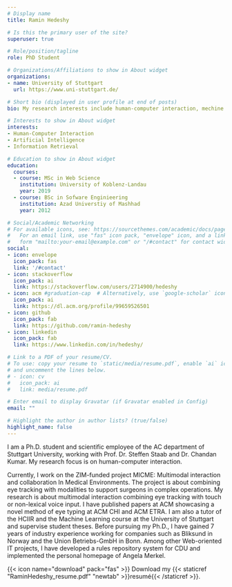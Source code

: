 ```yaml
---
# Display name
title: Ramin Hedeshy

# Is this the primary user of the site?
superuser: true

# Role/position/tagline
role: PhD Student

# Organizations/Affiliations to show in About widget
organizations:
- name: University of Stuttgart
  url: https://www.uni-stuttgart.de/

# Short bio (displayed in user profile at end of posts)
bio: My research interests include human-computer interaction, mechine learning and programmable matter.

# Interests to show in About widget
interests:
- Human-Computer Interaction
- Artificial Intelligence
- Information Retrieval

# Education to show in About widget
education:
  courses:
  - course: MSc in Web Science 
    institution: University of Koblenz-Landau
    year: 2019
  - course: BSc in Sofware Enginieering
    institution: Azad Universtiy of Mashhad
    year: 2012

# Social/Academic Networking
# For available icons, see: https://sourcethemes.com/academic/docs/page-builder/#icons
#   For an email link, use "fas" icon pack, "envelope" icon, and a link in the
#   form "mailto:your-email@example.com" or "/#contact" for contact widget.
social:
- icon: envelope
  icon_pack: fas
  link: '/#contact'
- icon: stackoverflow
  icon_pack: ai
  link: https://stackoverflow.com/users/2714900/hedeshy
- icon: acm #graduation-cap  # Alternatively, use `google-scholar` icon from `ai` icon pack
  icon_pack: ai
  link: https://dl.acm.org/profile/99659526501
- icon: github
  icon_pack: fab
  link: https://github.com/ramin-hedeshy
- icon: linkedin
  icon_pack: fab
  link: https://www.linkedin.com/in/hedeshy/

# Link to a PDF of your resume/CV.
# To use: copy your resume to `static/media/resume.pdf`, enable `ai` icons in `params.toml`, 
# and uncomment the lines below.
# - icon: cv
#   icon_pack: ai
#   link: media/resume.pdf

# Enter email to display Gravatar (if Gravatar enabled in Config)
email: ""

# Highlight the author in author lists? (true/false)
highlight_name: false
---
```


I am a Ph.D. student and scientific employee of the AC department of Stuttgart University, working with Prof. Dr. Steffen Staab and Dr. Chandan Kumar. My research focus is on human-computer interaction.

Currently, I work on the ZIM-funded project MICME: Multimodal interaction and collaboration In Medical Environments. The project is about combining eye tracking with modalities to support surgeons in complex operations. My research is about multimodal interaction combining eye tracking with touch or non-lexical voice input. I have published papers at ACM showcasing a novel method of eye typing at ACM CHI and ACM ETRA. I am also a tutor of the HCIIR and the Machine Learning course at the University of Stuttgart and supervise student theses. Before pursuing my Ph.D., I have gained 7 years of industry experience working for companies such as Bliksund in Norway and the Union Betriebs-GmbH in Bonn. Among other Web-oriented IT projects, I have developed a rules repository system for CDU and implemented the personal homepage of Angela Merkel.

{{< icon name="download" pack="fas" >}} Download my {{< staticref "RaminHedeshy_resume.pdf" "newtab" >}}resumé{{< /staticref >}}.
